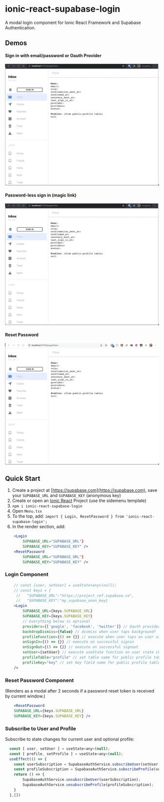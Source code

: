# ionic-react-supabase-login
A modal login component for Ionic React Framework and Supabase Authentication.

## Demos

#### Sign in with email/password or Oauth Provider

![login with email/password, or provider](img/email_password_provider.gif)

#### Password-less sign in (magic link)
![login with magic link](img/magic_link.gif)

#### Reset Password
![reset email password](img/reset_password.gif)

## Quick Start
1. Create a project at [https://supabase.com](https://supabase.com), save your `SUPABASE_URL` and `SUPABASE_KEY` (anonymous key)
2. Create or open an [Ionic React](https://ionicframework.com) Project (use the sidemenu template)
3. `npm i ionic-react-supabase-login`
4. Open `Menu.tsx`
5. To the top, add: `import { Login, ResetPassword } from 'ionic-react-supabase-login';`
6. In the render section, add:
```jsx
    <Login 
        SUPABASE_URL="SUPABASE_URL"}
        SUPABASE_KEY="SUPABASE_KEY" />
    <ResetPassword 
        SUPABASE_URL="SUPABASE_URL"}
        SUPABASE_KEY="SUPABASE_KEY" />
```

### Login Component
```jsx
    // const [user, setUser] = useState<any>(null);
    // const keys = {
     //   "SUPABASE_URL":"https://project_ref.supabase.co",
     //   "SUPABASE_KEY":"my_supabase_anon_key}
    <Login 
        SUPABASE_URL={keys.SUPABASE_URL}
        SUPABASE_KEY={keys.SUPABASE_KEY}
        // everything below is optional
        providers={['google', 'facebook', 'twitter']} // Oauth providers
        backdropDismiss={false} // dismiss when user taps background?
        profileFunction={() => {}} // execute when user taps on user name (go to profile)
        onSignIn={() => {}} // execute on successful signin
        onSignOut={() => {}} // execute on successful signout
        setUser={setUser} // execute useState function on user state change
        profileTable="profile" // set table name for public profile table (i.e. "profile")
        profileKey="key" // set key field name for public profile table (i.e. "id")
    />
```
### Reset Password Component
(Renders as a modal after 2 seconds if a password reset token is received by current window.)
```jsx
    <ResetPassword 
    SUPABASE_URL={keys.SUPABASE_URL}
    SUPABASE_KEY={keys.SUPABASE_KEY} />
```
### Subscribe to User and Profile
Subscribe to state changes for current user and optional profile:
```jsx
  const [ user, setUser ] = useState<any>(null);
  const [ profile, setProfile ] = useState<any>(null);
  useEffect(() => {
    const userSubscription = SupabaseAuthService.subscribeUser(setUser);
    const profileSubscription = SupabaseAuthService.subscribeProfile(setProfile);
    return () => {
        SupabaseAuthService.unsubscribeUser(userSubscription);
        SupabaseAuthService.unsubscribeProfile(profileSubscription);
    }
  },[])
```

